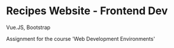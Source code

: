 # Recipes Website - Frontend Dev
Vue.JS, Bootstrap

Assignment for the course 'Web Development Environments'